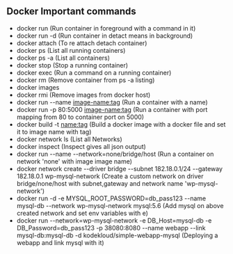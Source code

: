 ## Docker Important commands
- docker run <image-name> <command to run on initialization> (Run container in foreground with a command in it)
- docker run -d <image-name> (Run container in detact means in background)
- docker attach <conatiner-id> (To re attach detach container)
- docker ps (List all running containers)
- docker ps -a (List all containers)
- docker stop <container-id> (Stop a running container)
- docker exec <container-id> <command> (Run a command on a running container)
- docker rm <container-id> (Remove container from ps -a listing)
- docker images
- docker rmi <container-id> (Remove images from docker host)
- docker run --name <container-name> <image-name:tag> (Run a container with a name)
- docker run -p 80:5000 <image-name:tag> (Run a container with port mapping from 80 to container port on 5000)
- docker build <docker-file> -t <name:tag> (Build a docker image with a docker file and set it to image name with tag)
- docker network ls (List all Networks)
- docker inspect <container-id> (Inspect gives all json output)
- docker run --name <container-name> --network=none/bridge/host <image-name> (Run a container on network 'none' with image image name)
- docker network create --driver bridge --subnet 182.18.0.1/24 --gateway 182.18.0.1 wp-mysql-network (Create a custom network on driver bridge/none/host with subnet,gateway and network name 'wp-mysql-network')
- docker run -d -e MYSQL_ROOT_PASSWORD=db_pass123 --name mysql-db --network wp-mysql-network mysql:5.6 (Add mysql on above created network and set env variables with e)
- docker run --network=wp-mysql-network -e DB_Host=mysql-db -e DB_Password=db_pass123 -p 38080:8080 --name webapp --link mysql-db:mysql-db -d kodekloud/simple-webapp-mysql (Deploying a webapp and link mysql with it)
 
